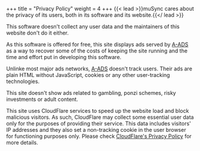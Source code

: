 +++
title = "Privacy Policy"
weight = 4
+++
{{< lead >}}muSync cares about the privacy of its users, both in its software and its website.{{</ lead >}}

This software doesn't collect any user data and the maintainers of this website don't do it either.

As this software is offered for free, this site displays ads served by [A-ADS](https://a-ads.com?partner=1516558) as a way to recover some of the costs of keeping the site running and the time and effort put in developing this software.

Unlinke most major ads networks, [A-ADS](https://a-ads.com?partner=1516558) doesn't track users. Their ads are plain HTML without JavaScript, cookies or any other user-tracking technologies.

This site doesn't show ads related to gambling, ponzi schemes, risky investments or adult content.

This site uses CloudFlare services to speed up the website load and block malicious visitors. As such, CloudFlare may collect some essential user data only for the purposes of providing their service. This data includes visitors' IP addresses and they also set a non-tracking cookie in the user browser for functioning purposes only. Please check [CloudFlare's Privacy Policy](https://www.cloudflare.com/privacypolicy/) for more details.
